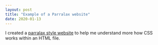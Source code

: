 ```yaml
---
layout: post
title: "Example of a Parralax website"
date: 2020-01-13
---
```


I created a [parralax style website](/parralax>) to help me understand more how CSS works within an HTML file.
